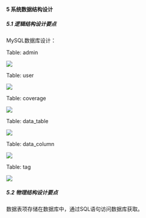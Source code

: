 #### 5 系统数据结构设计

##### 5.1 逻辑结构设计要点

MySQL数据库设计：

Table: admin

![](/home/htm/桌面/SEM/20221125/assets/admin.png)	

Table: user

![](/home/htm/桌面/SEM/20221125/assets/user.png)	

Table: coverage

![](/home/htm/桌面/SEM/20221125/assets/coverage.png)	

Table: data_table

![](/home/htm/桌面/SEM/20221125/assets/data_table.png)	

Table:  data_column

![](/home/htm/桌面/SEM/20221125/assets/data_column.png)	

Table:  tag

![](/home/htm/桌面/SEM/20221125/assets/tag.png)	

##### 5.2 物理结构设计要点

数据表项存储在数据库中，通过SQL语句访问数据库获取。